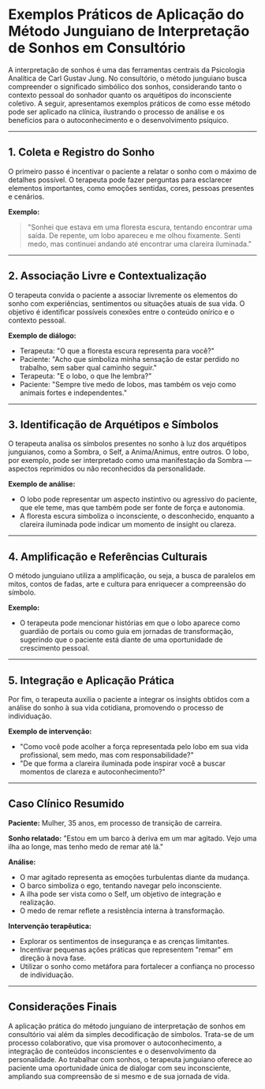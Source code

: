 
# Exemplos Práticos de Aplicação do Método Junguiano de Interpretação de Sonhos em Consultório

A interpretação de sonhos é uma das ferramentas centrais da Psicologia Analítica de Carl Gustav Jung. No consultório, o método junguiano busca compreender o significado simbólico dos sonhos, considerando tanto o contexto pessoal do sonhador quanto os arquétipos do inconsciente coletivo. A seguir, apresentamos exemplos práticos de como esse método pode ser aplicado na clínica, ilustrando o processo de análise e os benefícios para o autoconhecimento e o desenvolvimento psíquico.

---

## 1. Coleta e Registro do Sonho

O primeiro passo é incentivar o paciente a relatar o sonho com o máximo de detalhes possível. O terapeuta pode fazer perguntas para esclarecer elementos importantes, como emoções sentidas, cores, pessoas presentes e cenários.

**Exemplo:**
> "Sonhei que estava em uma floresta escura, tentando encontrar uma saída. De repente, um lobo apareceu e me olhou fixamente. Senti medo, mas continuei andando até encontrar uma clareira iluminada."

---

## 2. Associação Livre e Contextualização

O terapeuta convida o paciente a associar livremente os elementos do sonho com experiências, sentimentos ou situações atuais de sua vida. O objetivo é identificar possíveis conexões entre o conteúdo onírico e o contexto pessoal.

**Exemplo de diálogo:**
- Terapeuta: "O que a floresta escura representa para você?"
- Paciente: "Acho que simboliza minha sensação de estar perdido no trabalho, sem saber qual caminho seguir."
- Terapeuta: "E o lobo, o que lhe lembra?"
- Paciente: "Sempre tive medo de lobos, mas também os vejo como animais fortes e independentes."

---

## 3. Identificação de Arquétipos e Símbolos

O terapeuta analisa os símbolos presentes no sonho à luz dos arquétipos junguianos, como a Sombra, o Self, a Anima/Animus, entre outros. O lobo, por exemplo, pode ser interpretado como uma manifestação da Sombra — aspectos reprimidos ou não reconhecidos da personalidade.

**Exemplo de análise:**
- O lobo pode representar um aspecto instintivo ou agressivo do paciente, que ele teme, mas que também pode ser fonte de força e autonomia.
- A floresta escura simboliza o inconsciente, o desconhecido, enquanto a clareira iluminada pode indicar um momento de insight ou clareza.

---

## 4. Amplificação e Referências Culturais

O método junguiano utiliza a amplificação, ou seja, a busca de paralelos em mitos, contos de fadas, arte e cultura para enriquecer a compreensão do símbolo.

**Exemplo:**
- O terapeuta pode mencionar histórias em que o lobo aparece como guardião de portais ou como guia em jornadas de transformação, sugerindo que o paciente está diante de uma oportunidade de crescimento pessoal.

---

## 5. Integração e Aplicação Prática

Por fim, o terapeuta auxilia o paciente a integrar os insights obtidos com a análise do sonho à sua vida cotidiana, promovendo o processo de individuação.

**Exemplo de intervenção:**
- "Como você pode acolher a força representada pelo lobo em sua vida profissional, sem medo, mas com responsabilidade?"
- "De que forma a clareira iluminada pode inspirar você a buscar momentos de clareza e autoconhecimento?"

---

## Caso Clínico Resumido

**Paciente:** Mulher, 35 anos, em processo de transição de carreira.

**Sonho relatado:** "Estou em um barco à deriva em um mar agitado. Vejo uma ilha ao longe, mas tenho medo de remar até lá."

**Análise:**
- O mar agitado representa as emoções turbulentas diante da mudança.
- O barco simboliza o ego, tentando navegar pelo inconsciente.
- A ilha pode ser vista como o Self, um objetivo de integração e realização.
- O medo de remar reflete a resistência interna à transformação.

**Intervenção terapêutica:**
- Explorar os sentimentos de insegurança e as crenças limitantes.
- Incentivar pequenas ações práticas que representem "remar" em direção à nova fase.
- Utilizar o sonho como metáfora para fortalecer a confiança no processo de individuação.

---

## Considerações Finais

A aplicação prática do método junguiano de interpretação de sonhos em consultório vai além da simples decodificação de símbolos. Trata-se de um processo colaborativo, que visa promover o autoconhecimento, a integração de conteúdos inconscientes e o desenvolvimento da personalidade. Ao trabalhar com sonhos, o terapeuta junguiano oferece ao paciente uma oportunidade única de dialogar com seu inconsciente, ampliando sua compreensão de si mesmo e de sua jornada de vida.
```
